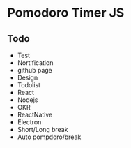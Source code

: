 # Pomodoro Timer JS
## Todo
- Test
- Nortification 
- github page
- Design
- Todolist
- React
- Nodejs
- OKR
- ReactNative
- Electron
- Short/Long break
- Auto pompdoro/break

